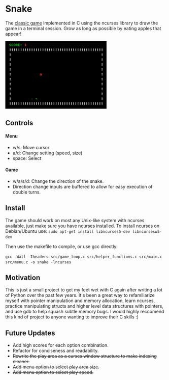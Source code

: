 # Snake
The [classic game](https://en.wikipedia.org/wiki/Snake_(video_game_genre)) implemented in C using the ncurses library to draw the game in a terminal session. Grow as long as possible by eating apples that appear!

![demo gif](https://github.com/jpritcha3-14/snake-game/blob/master/demo.gif)

## Controls
#### Menu
- w/s: Move cursor
- a/d: Change setting (speed, size)
- space: Select

#### Game
- w/a/s/d: Change the direction of the snake. 
- Direction change inputs are buffered to allow for easy execution of double turns.

## Install
The game should work on most any Unix-like system with ncurses available, just make sure you have ncurses installed.  To install ncurses on Debian/Ubuntu use: ```sudo apt-get install libncurses5-dev libncursesw5-dev```

Then use the makefile to compile, or use gcc directly:
  
```gcc -Wall -Iheaders src/game_loop.c src/helper_functions.c src/main.c src/menu.c -o snake -lncurses```

## Motivation
This is just a small project to get my feet wet with C again after writing a lot of Python over the past few years.  It's been a great way to refamiliarize myself with pointer manipulation and memory allocation, learn ncurses, practice manipulating structs and higher level data structures with pointers, and use gdb to help squash subtle memory bugs.  I would highly reccomend this kind of project to anyone wanting to improve their C skills :)

## Future Updates
- Add high scores for each option combination.
- Refactor for conciseness and readability.
- ~~Rewrite the play area as a curses window structure to make indexing cleaner.~~
- ~~Add menu option to select play area size.~~
- ~~Add menu option to select play speed.~~
